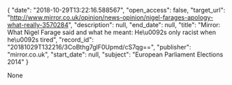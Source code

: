 {
  "date": "2018-10-29T13:22:16.588567", 
  "open_access": false, 
  "target_url": "http://www.mirror.co.uk/opinion/news-opinion/nigel-farages-apology-what-really-3570284", 
  "description": null, 
  "end_date": null, 
  "title": "Mirror: What Nigel Farage said and what he meant: He\u0092s only racist when he\u0092s tired", 
  "record_id": "20181029T132216/3CoBthg7glF0Upmd/cS7qg==", 
  "publisher": "mirror.co.uk", 
  "start_date": null, 
  "subject": "European Parliament Elections 2014"
}

None